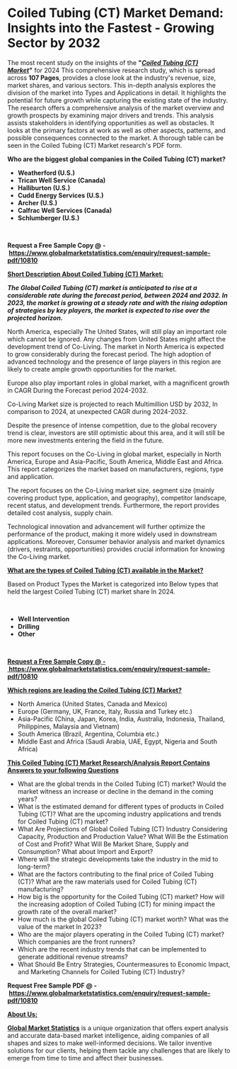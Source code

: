 <h1>Coiled Tubing (CT) Market Demand: Insights into the Fastest - Growing Sector by 2032</h1>
<p>The most recent study on the insights of the <strong>"</strong><a href="https://www.globalmarketstatistics.com/market-reports/coiled-tubing-ct-market-10810"><strong><em>Coiled Tubing (CT) Market</em></strong></a><strong>"</strong>&nbsp;for 2024 This comprehensive research study, which is spread across <strong>107 Pages</strong>, provides a close look at the industry's revenue, size, market shares, and various sectors. This in-depth analysis explores the division of the market into Types and Applications in detail. It highlights the potential for future growth while capturing the existing state of the industry. The research offers a comprehensive analysis of the market overview and growth prospects by examining major drivers and trends. This analysis assists stakeholders in identifying opportunities as well as obstacles. It looks at the primary factors at work as well as other aspects, patterns, and possible consequences connected to the market. A thorough table can be seen in the Coiled Tubing (CT) Market research's PDF form.</p>
<p><strong>Who are the biggest global companies in the Coiled Tubing (CT) market?<br /></strong></p>
<ul>
<li><strong>Weatherford (U.S.)</strong></li>
<li><strong>Trican Well Service (Canada)</strong></li>
<li><strong>Halliburton (U.S.)</strong></li>
<li><strong>Cudd Energy Services (U.S.)</strong></li>
<li><strong>Archer (U.S.)</strong></li>
<li><strong>Calfrac Well Services (Canada)</strong></li>
<li><strong>Schlumberger (U.S.)</strong></li>
</ul>
<p>&nbsp;</p>
<p><strong>Request a Free Sample Copy @ -&nbsp;</strong><a href="https://www.globalmarketstatistics.com/enquiry/request-sample-pdf/10810"><strong>https://www.globalmarketstatistics.com/enquiry/request-sample-pdf/10810</strong></a></p>
<p><strong><u>Short Description About Coiled Tubing (CT) Market:</u></strong></p>
<p><strong><em>The Global Coiled Tubing (CT) market is anticipated to rise at a considerable rate during the forecast period, between 2024 and 2032. In 2023, the market is growing at a steady rate and with the rising adoption of strategies by key players, the market is expected to rise over the projected horizon.</em></strong></p>
<p>North America, especially The United States, will still play an important role which cannot be ignored. Any changes from United States might affect the development trend of Co-Living. The market in North America is expected to grow considerably during the forecast period. The high adoption of advanced technology and the presence of large players in this region are likely to create ample growth opportunities for the market.</p>
<p>Europe also play important roles in global market, with a magnificent growth in CAGR During the Forecast period 2024-2032.</p>
<p>Co-Living Market size is projected to reach Multimillion USD by 2032, In comparison to 2024, at unexpected CAGR during 2024-2032.</p>
<p>Despite the presence of intense competition, due to the global recovery trend is clear, investors are still optimistic about this area, and it will still be more new investments entering the field in the future.</p>
<p>This report focuses on the Co-Living in global market, especially in North America, Europe and Asia-Pacific, South America, Middle East and Africa. This report categorizes the market based on manufacturers, regions, type and application.</p>
<p>The report focuses on the Co-Living market size, segment size (mainly covering product type, application, and geography), competitor landscape, recent status, and development trends. Furthermore, the report provides detailed cost analysis, supply chain.</p>
<p>Technological innovation and advancement will further optimize the performance of the product, making it more widely used in downstream applications. Moreover, Consumer behavior analysis and market dynamics (drivers, restraints, opportunities) provides crucial information for knowing the Co-Living market.</p>
<p><strong><u>What are the types of Coiled Tubing (CT) available in the Market?</u></strong></p>
<p>Based on Product Types the Market is categorized into Below types that held the largest Coiled Tubing (CT) market share In 2024.</p>
<p>&nbsp;</p>
<ul>
<li><strong>Well Intervention</strong></li>
<li><strong>Drilling</strong></li>
<li><strong>Other</strong></li>
</ul>
<p>&nbsp;</p>
<p><strong><u>Request a Free Sample Copy @ -&nbsp;</u></strong><a href="https://www.globalmarketstatistics.com/enquiry/request-sample-pdf/10810"><strong>https://www.globalmarketstatistics.com/enquiry/request-sample-pdf/10810</strong></a></p>
<p><strong><u>Which regions are leading the Coiled Tubing (CT) Market?</u></strong></p>
<ul>
<li>North America (United States, Canada and Mexico)</li>
<li>Europe (Germany, UK, France, Italy, Russia and Turkey etc.)</li>
<li>Asia-Pacific (China, Japan, Korea, India, Australia, Indonesia, Thailand, Philippines, Malaysia and Vietnam)</li>
<li>South America (Brazil, Argentina, Columbia etc.)</li>
<li>Middle East and Africa (Saudi Arabia, UAE, Egypt, Nigeria and South Africa)</li>
</ul>
<p><strong><u>This Coiled Tubing (CT) Market Research/Analysis Report Contains Answers to your following Questions</u></strong></p>
<ul>
<li>What are the global trends in the Coiled Tubing (CT) market? Would the market witness an increase or decline in the demand in the coming years?</li>
<li>What is the estimated demand for different types of products in Coiled Tubing (CT)? What are the upcoming industry applications and trends for Coiled Tubing (CT) market?</li>
<li>What Are Projections of Global Coiled Tubing (CT) Industry Considering Capacity, Production and Production Value? What Will Be the Estimation of Cost and Profit? What Will Be Market Share, Supply and Consumption? What about Import and Export?</li>
<li>Where will the strategic developments take the industry in the mid to long-term?</li>
<li>What are the factors contributing to the final price of Coiled Tubing (CT)? What are the raw materials used for Coiled Tubing (CT) manufacturing?</li>
<li>How big is the opportunity for the Coiled Tubing (CT) market? How will the increasing adoption of Coiled Tubing (CT) for mining impact the growth rate of the overall market?</li>
<li>How much is the global Coiled Tubing (CT) market worth? What was the value of the market In 2023?</li>
<li>Who are the major players operating in the Coiled Tubing (CT) market? Which companies are the front runners?</li>
<li>Which are the recent industry trends that can be implemented to generate additional revenue streams?</li>
<li>What Should Be Entry Strategies, Countermeasures to Economic Impact, and Marketing Channels for Coiled Tubing (CT) Industry?</li>
</ul>
<p><strong>Request Free Sample PDF @ -&nbsp;</strong><a href="https://www.globalmarketstatistics.com/enquiry/request-sample-pdf/10810"><strong>https://www.globalmarketstatistics.com/enquiry/request-sample-pdf/10810</strong></a></p>
<p><strong><u>About Us:</u></strong></p>
<p><a href="https://www.globalmarketstatistics.com/enquiry/request-sample-pdf/10810"><strong>Global Market Statistics</strong></a>&nbsp;is a unique organization that offers expert analysis and accurate data-based market intelligence, aiding companies of all shapes and sizes to make well-informed decisions. We tailor inventive solutions for our clients, helping them tackle any challenges that are likely to emerge from time to time and affect their businesses.</p>